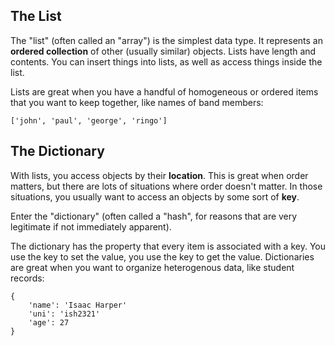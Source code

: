 ## The List

The "list" (often called an "array") is the simplest data type. It represents an **ordered collection** of other (usually similar) objects. Lists have length and contents. You can insert things into lists, as well as access things inside the list.

Lists are great when you have a handful of homogeneous or ordered items that you want to keep together, like names of band members:

```
['john', 'paul', 'george', 'ringo']
```

## The Dictionary

With lists, you access objects by their **location**. This is great when order matters, but there are lots of situations where order doesn't matter. In those situations, you usually want to access an objects by some sort of **key**.

Enter the "dictionary" (often called a "hash", for reasons that are very legitimate if not immediately apparent).

The dictionary has the property that every item is associated with a key. You use the key to set the value, you use the key to get the value. Dictionaries are great when you want to organize heterogenous data, like student records:

```
{
    'name': 'Isaac Harper'
    'uni': 'ish2321'
    'age': 27
}
```